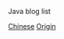Java blog list

[Chinese](http://www.importnew.com/7469.html)
[Origin](http://www.programcreek.com/2012/11/top-100-java-developers-blogs/)
